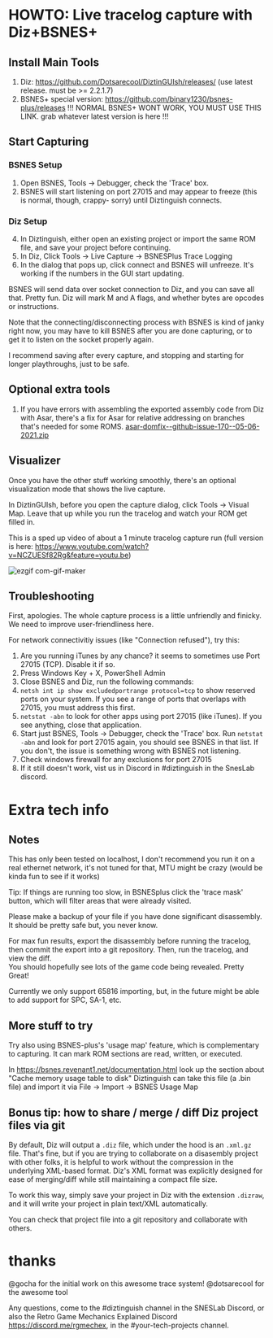 # HOWTO: Live tracelog capture with Diz+BSNES+

## Install Main Tools
1. Diz: https://github.com/Dotsarecool/DiztinGUIsh/releases/ (use latest release. must be >= 2.2.1.7)
2. BSNES+ special version: https://github.com/binary1230/bsnes-plus/releases !!! NORMAL BSNES+ WONT WORK, YOU MUST USE THIS LINK. grab whatever latest version is here !!!

## Start Capturing

### BSNES Setup
1. Open BSNES, Tools -> Debugger, check the 'Trace' box. 
2. BSNES will start listening on port 27015 and may appear to freeze (this is normal, though, crappy- sorry) until Diztinguish connects.

### Diz Setup
4. In Diztinguish, either open an existing project or import the same ROM file, and save your project before continuing.
5. In Diz, Click Tools -> Live Capture -> BSNESPlus Trace Logging
6. In the dialog that pops up, click connect and BSNES will unfreeze. It's working if the numbers in the GUI start updating.

BSNES will send data over socket connection to Diz, and you can save all that. Pretty fun.  Diz will mark M and A flags, and whether bytes are opcodes or instructions.

Note that the connecting/disconnecting process with BSNES is kind of janky right now, you may have to kill BSNES after you are done capturing, or to get it to listen 
on the socket properly again.

I recommend saving after every capture, and stopping and starting for longer playthroughs, just to be safe.

## Optional extra tools
1. If you have errors with assembling the exported assembly code from Diz with Asar, there's a fix for Asar for relative addressing on branches that's needed for some ROMS. [asar-domfix--github-issue-170--05-06-2021.zip](https://github.com/Dotsarecool/DiztinGUIsh/files/6432707/asar-domfix--github-issue-170--05-06-2021.zip)

## Visualizer

Once you have the other stuff working smoothly, there's an optional visualization mode that shows the live capture.

In DiztinGUIsh, before you open the capture dialog, click Tools -> Visual Map. Leave that up while you run the tracelog and watch your ROM get filled in.

This is a sped up video of about a 1 minute tracelog capture run (full version is here: https://www.youtube.com/watch?v=NCZUESf82Rg&feature=youtu.be)

![ezgif com-gif-maker](https://user-images.githubusercontent.com/5413064/97286056-69033900-1819-11eb-925d-67e1bbce95a7.gif)

## Troubleshooting

First, apologies. The whole capture process is a little unfriendly and finicky. We need to improve user-friendliness here.

For network connectivitiy issues (like "Connection refused"), try this:

1. Are you running iTunes by any chance? it seems to sometimes use Port 27015 (TCP). Disable it if so.
2. Press Windows Key + X, PowerShell Admin
3. Close BSNES and Diz, run the following commands:
4. ```netsh int ip show excludedportrange protocol=tcp``` to show reserved ports on your system. If you see a range of ports that overlaps with 27015, you must address this first.
5. ```netstat -abn``` to look for other apps using port 27015 (like iTunes).  If you see anything, close that application.
6. Start just BSNES, Tools -> Debugger, check the 'Trace' box.   Run ```netstat -abn``` and look for port 27015 again, you should see BSNES in that list. If you don't, the issue is something wrong with BSNES not listening.
7. Check windows firewall for any exclusions for port 27015
8. If it still doesn't work, vist us in Discord in #diztinguish in the SnesLab discord.

# Extra tech info

## Notes

This has only been tested on localhost, I don't recommend you run it on a real ethernet network, it's not tuned for that, MTU might be crazy (would be kinda fun to see if it works)

Tip: If things are running too slow, in BSNESplus click the 'trace mask' button, which will filter areas that were already visited.

Please make a backup of your file if you have done significant disassembly. It should be pretty safe but, you never know.

For max fun results, export the disassembly before running the tracelog, then commit the export into a git repository.  Then, run the tracelog, and view the diff.  
You should hopefully see lots of the game code being revealed. Pretty Great!

Currently we only support 65816 importing, but, in the future might be able to add support for SPC, SA-1, etc.

## More stuff to try

Try also using BSNES-plus's 'usage map' feature, which is complementary to capturing. It can mark ROM sections are read, written, or executed.

In https://bsnes.revenant1.net/documentation.html look up the section about "Cache memory usage table to disk"
Diztinguish can take this file (a .bin file) and import it via File -> Import -> BSNES Usage Map

## Bonus tip: how to share / merge / diff Diz project files via git

By default, Diz will output a ```.diz``` file, which under the hood is an ```.xml.gz``` file.  That's fine, but if you are trying to collaborate on a disasembly project with other folks, it is helpful to work without the compression in the underlying XML-based format.  Diz's XML format was explicitly designed for ease of merging/diff while still maintaining a compact file size.

To work this way, simply save your project in Diz with the extension ```.dizraw```, and it will write your project in plain text/XML automatically.

You can check that project file into a git repository and collaborate with others.

# thanks 
@gocha for the initial work on this awesome trace system! @dotsarecool for the awesome tool

Any questions, come to the #diztinguish channel in the SNESLab Discord,
or also the Retro Game Mechanics Explained Discord https://discord.me/rgmechex, in the #your-tech-projects channel.
